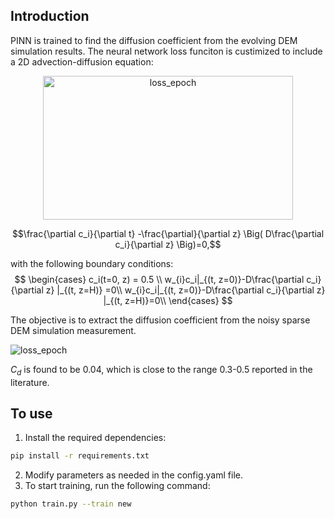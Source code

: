 
## Introduction <a name="intro"></a>

PINN is trained to find the diffusion coefficient from the evolving DEM simulation results.
The neural network loss funciton is custimized to include a 2D advection-diffusion equation: 

<div style="text-align: center;">
<img src="artifacts/animations/dem.gif" alt="loss_epoch" width="400" height="230"/>
</div>

$$\frac{\partial c_i}{\partial t} -\frac{\partial}{\partial z} \Big( D\frac{\partial c_i}{\partial z} \Big)=0,$$

with the following boundary conditions:
$$
  \begin{cases}
    c_i(t=0, z) = 0.5  \\ 
    w_{i}c_i|_{(t, z=0)}-D\frac{\partial c_i}{\partial z} |_{(t, z=H)} =0\\
    w_{i}c_i|_{(t, z=0)}-D\frac{\partial c_i}{\partial z} |_{(t, z=H)}=0\\
  \end{cases}
$$  

The objective is to extract the diffusion coefficient from the noisy sparse DEM simulation measurement.


![loss_epoch](artifacts/animations/combined.gif)

$C_d$ is found to be 0.04, which is close to the range 0.3-0.5 reported in the literature.

## To use
1. Install the required dependencies:
```bash
pip install -r requirements.txt
```
2. Modify parameters as needed in the config.yaml file.
3. To start training, run the following command:
```bash
python train.py --train new
```






<!-- ## Results



![loss_epoch](artifacts/figures/pred_contour.png)
![loss_epoch](artifacts/figures/pred_profiles.png)
## Papers related to PINN

[Causality PINN](https://arxiv.org/pdf/2203.07404): account for physical causality -->